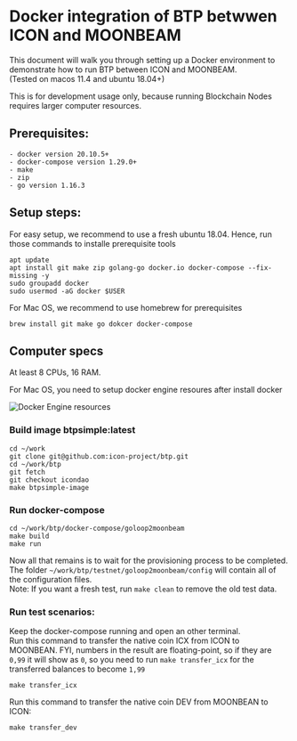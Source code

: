 # Docker integration of BTP betwwen ICON and MOONBEAM

This document will walk you through setting up a Docker environment to demonstrate how to run BTP between ICON and MOONBEAM.   
(Tested on macos 11.4 and ubuntu 18.04+)

This is for development usage only, because running Blockchain Nodes requires larger computer resources. 

## Prerequisites:  
```
- docker version 20.10.5+
- docker-compose version 1.29.0+
- make
- zip
- go version 1.16.3
```

## Setup steps:  

For easy setup, we recommend to use a fresh ubuntu 18.04. Hence, run those commands to installe prerequisite tools
```
apt update
apt install git make zip golang-go docker.io docker-compose --fix-missing -y
sudo groupadd docker
sudo usermod -aG docker $USER
```

For Mac OS, we recommend to use homebrew for prerequisites
```
brew install git make go dokcer docker-compose
```

## Computer specs

At least 8 CPUs, 16 RAM.

For Mac OS, you need to setup docker engine resoures after install docker

![Docker Engine resources](https://user-images.githubusercontent.com/19373324/131948239-abf1fb38-fac6-443a-9a4e-a082966eb767.png)

### Build image btpsimple:latest

```
cd ~/work
git clone git@github.com:icon-project/btp.git
cd ~/work/btp
git fetch
git checkout icondao
make btpsimple-image
```

### Run docker-compose

```
cd ~/work/btp/docker-compose/goloop2moonbeam
make build
make run
```

Now all that remains is to wait for the provisioning process to be completed.    
The folder `~/work/btp/testnet/goloop2moonbeam/config` will contain all of the configuration files.   
Note: If you want a fresh test, run `make clean` to remove the old test data.

### Run test scenarios:

Keep the docker-compose running and open an other terminal.  
Run this command to transfer the native coin ICX from ICON to MOONBEAN. FYI, numbers in the result are floating-point, so if they are `0,99` it will show as `0`, so you need to run `make transfer_icx` for the transferred balances to become `1,99`
```
make transfer_icx
```

Run this command to transfer the native coin DEV from MOONBEAN to ICON:
```
make transfer_dev
```
